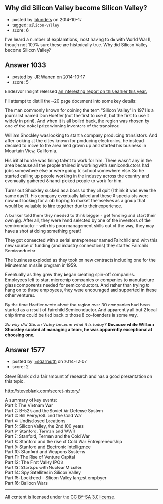 ## Why did Silicon Valley become Silicon Valley?

- posted by: [blunders](https://stackexchange.com/users/216182/blunders) on 2014-10-17
- tagged: `silicon-valley`
- score: 6

I've heard a number of explanations, most having to do with World War II, though not 100% sure these are historically true. Why did Silicon Valley become Silicon Valley?


## Answer 1033

- posted by: [JR Warren](https://stackexchange.com/users/1866317/jr-warren) on 2014-10-17
- score: 5

<p>Endeavor Insight released <a href="http://share.endeavor.org/pdf/HDSVBSV.pdf">an interesting report on this earlier this year.</a></p>

<p>I'll attempt to distill the ~20 page document into some key details:</p>

<p>The man commonly known for coining the term "Silicon Valley" in 1971 is a journalist named Don Hoefler (not the first to use it, but the first to use it widely in print). And when it is all boiled back, the region was chosen by one of the nobel prize winning inventors of the transistor.</p>

<p>William Shockley was looking to start a company producing transistors. And after looking at the cities known for producing electronics, he instead decided to move to the area he'd grown up and started his business in Mountain View, California.</p>

<p>His initial hurdle was fining talent to work for him. There wasn't any in the area because all the people trained in working with semiconductors had jobs somewhere else or were going to school somewhere else. So he started calling up people working in the industry across the country and eventually gathered 8 hand-picked people to work for him.</p>

<p>Turns out Shockley sucked as a boss so they all quit (I think it was even the same day?). His company eventually failed and these 8 specialists were now out looking for a job hoping to market themselves as a group that would be valuable to hire together due to their experience. </p>

<p>A banker told them they needed to think bigger - get funding and start their own gig.  After all, they were hand selected by one of the inventors of the semiconductor - with his poor management skills out of the way, they may have a shot at doing something great!</p>

<p>They got connected with a serial entrepreneur named Fairchild and with this new source of funding (and industry connections) they started Fairchild Semiconductor.</p>

<p>The business exploded as they took on new contracts including one for the Minuteman missile program in 1959.  </p>

<p>Eventually as they grew they began creating spin-off companies. Employees left to start microchip companies or companies to manufacture glass components needed for semiconductors. And rather than trying to hang on to these employees, they were encouraged and supported in these other ventures.</p>

<p>By the time Hoefler wrote about the region over 30 companies had been started as a result of Fairchild Semiconductor. And apparently all but 2 local chip firms could be tied back to those 8 co-founders in some way.</p>

<p><em>So why did Silicon Valley become what it is today?</em> <strong>Because while William Shockley sucked at managing a team, he was apparently exceptional at choosing one.</strong></p>



## Answer 1577

- posted by: [Esqarrouth](https://stackexchange.com/users/3055586/esqarrouth) on 2014-12-07
- score: 2

Steve Blank did a fair amount of research and has a good presentation on this topic. 

http://steveblank.com/secret-history/

A summary of key events:  
Part 1: The Vietnam War  
Part 2: B-52’s and the Soviet Air Defense System  
Part 3: Bill Perry/ESL and the Cold War  
Part 4: Undisclosed Locations  
Part 5: Silicon Valley, the 2nd 100 years  
Part 6: Stanford, Terman and WWII  
Part 7: Stanford, Terman and the Cold War  
Part 8: Stanford and the rise of Cold War Entrepreneurship  
Part 9: Stanford and Electronic Intelligence  
Part 10: Stanford and Weapons Systems  
Part 11: The Rise of Venture Capital  
Part 12: The First Valley IPO’s  
Part 13: Startups with Nuclear Missiles  
Part 14: Spy Satellites in Silicon Valley  
Part 15: Lockheed – Silicon Valley largest employer  
Part 16: Balloon Wars  



---

All content is licensed under the [CC BY-SA 3.0 license](https://creativecommons.org/licenses/by-sa/3.0/).
